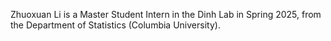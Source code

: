 Zhuoxuan Li is a Master Student Intern in the Dinh Lab in Spring 2025, from the Department of Statistics (Columbia University).